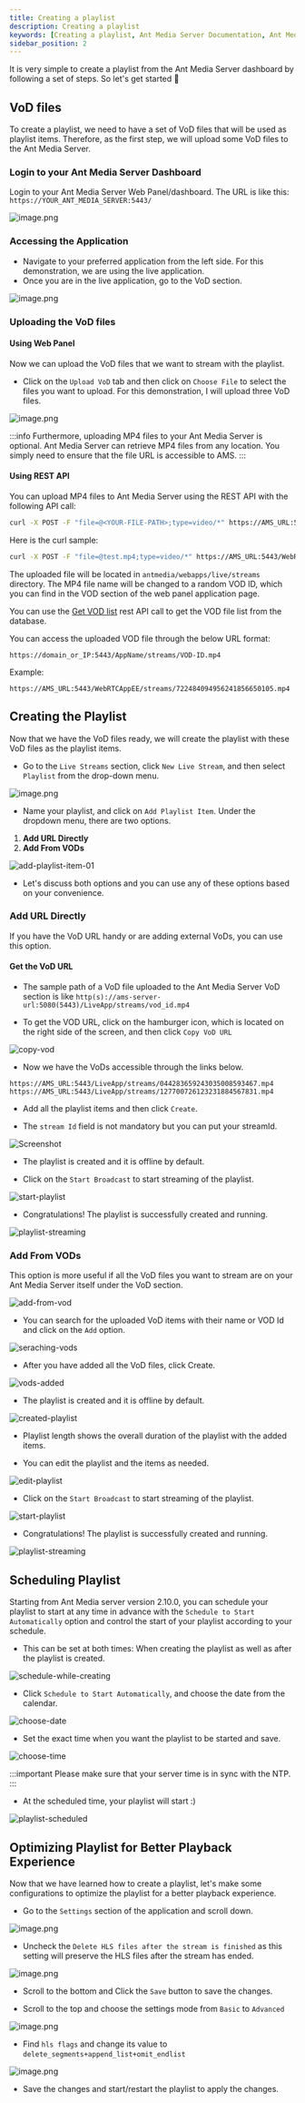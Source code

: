 ```yaml
---
title: Creating a playlist
description: Creating a playlist
keywords: [Creating a playlist, Ant Media Server Documentation, Ant Media Server Tutorials]
sidebar_position: 2
---
```


It is very simple to create a playlist from the Ant Media Server dashboard by following a set of steps. So let's get started 🙂

## VoD files

To create a playlist, we need to have a set of VoD files that will be used as playlist items. Therefore, as the first step, we will upload some VoD files to the Ant Media Server.

### Login to your Ant Media Server Dashboard

Login to your Ant Media Server Web Panel/dashboard. The URL is like this: `https://YOUR_ANT_MEDIA_SERVER:5443/`

![image.png](@site/static/img/publish-live-stream/playlist/webpanel.png)

### Accessing the Application

- Navigate to your preferred application from the left side. For this demonstration, we are using the live application.
- Once you are in the live application, go to the VoD section.

![image.png](@site/static/img/publish-live-stream/playlist/vod-section.png)

### Uploading the VoD files

#### Using Web Panel

Now we can upload the VoD files that we want to stream with the playlist.

- Click on the `Upload VoD` tab and then click on `Choose File` to select the files you want to upload. For this demonstration, I will upload three VoD files.

![image.png](@site/static/img/publish-live-stream/playlist/vod-upload.png)

:::info
Furthermore, uploading MP4 files to your Ant Media Server is optional. Ant Media Server can retrieve MP4 files from any location. You simply need to ensure that the file URL is accessible to AMS.
:::

#### Using REST API

You can upload MP4 files to Ant Media Server using the REST API with the following API call:

```bash
curl -X POST -F "file=@<YOUR-FILE-PATH>;type=video/*" https://AMS_URL:5443/live/rest/v2/vods/create?name=YOUR-FILE-NAME.mp4
```

Here is the curl sample:

```bash
curl -X POST -F "file=@test.mp4;type=video/*" https://AMS_URL:5443/WebRTCAppEE/rest/v2/vods/create?name=test.mp4
```

The uploaded file will be located in `antmedia/webapps/live/streams` directory. The MP4 file name will be changed to a random VOD ID, which you can find in the VOD section of the web panel application page.

You can use the [Get VOD list](https://antmedia.io/rest/#/default/getVodList) rest API call to get the VOD file list from the database.

 You can access the uploaded VOD file through the below URL format:

```
https://domain_or_IP:5443/AppName/streams/VOD-ID.mp4
```

Example:

```
https://AMS_URL:5443/WebRTCAppEE/streams/722484094956241856650105.mp4
```

## Creating the Playlist

Now that we have the VoD files ready, we will create the playlist with these VoD files as the playlist items.

- Go to the `Live Streams` section, click `New Live Stream`, and then select `Playlist` from the drop-down menu.

![image.png](@site/static/img/publish-live-stream/playlist/playlist.png)

- Name your playlist, and click on `Add Playlist Item`. Under the dropdown menu, there are two options.

1. **Add URL Directly**
2. **Add From VODs**

![add-playlist-item-01](https://github.com/user-attachments/assets/7b292014-d319-4a5e-8d3d-b5f388a07bc3)

- Let's discuss both options and you can use any of these options based on your convenience. 

### Add URL Directly
If you have the VoD URL handy or are adding external VoDs, you can use this option.

#### Get the VoD URL

- The sample path of a VoD file uploaded to the Ant Media Server VoD section is like `http(s)://ams-server-url:5080(5443)/LiveApp/streams/vod_id.mp4`

- To get the VOD URL, click on the hamburger icon, which is located on the right side of the screen, and then click `Copy VoD URL`

![copy-vod](https://github.com/user-attachments/assets/2693c0db-006c-4a04-ba72-f6835e950565)

- Now we have the VoDs accessible through the links below.

```
https://AMS_URL:5443/LiveApp/streams/044283659243035008593467.mp4
https://AMS_URL:5443/LiveApp/streams/127700726123231884567831.mp4
```

- Add all the playlist items and then click `Create`.

- The `stream Id` field is not mandatory but you can put your streamId.

![Screenshot](https://github.com/user-attachments/assets/44d98efc-805f-4378-83f1-e690e107bea2)

- The playlist is created and it is offline by default.

- Click on the `Start Broadcast` to start streaming of the playlist.

![start-playlist](https://github.com/user-attachments/assets/1b9efce8-2a6f-4587-b9b8-b99bb86c685b)

- Congratulations! The playlist is successfully created and running.

![playlist-streaming](https://github.com/user-attachments/assets/44ef7735-163e-4105-a179-ac1b2b22bfeb)

###  Add From VODs
This option is more useful if all the VoD files you want to stream are on your Ant Media Server itself under the VoD section.

![add-from-vod](https://github.com/user-attachments/assets/a430d1b8-36a3-4a14-9c1c-4e69265ff076)

- You can search for the uploaded VoD items with their name or VOD Id and click on the `Add` option.

![seraching-vods](https://github.com/user-attachments/assets/8f6d720f-8019-45e9-b59a-23e36a59f27a)

- After you have added all the VoD files, click Create. 

![vods-added](https://github.com/user-attachments/assets/a29bf31b-d548-4317-b81c-90ac8bf3d3fa)

- The playlist is created and it is offline by default.

![created-playlist](https://github.com/user-attachments/assets/44228147-2564-44b8-a38a-10682d943477)

- Playlist length shows the overall duration of the playlist with the added items.

- You can edit the playlist and the items as needed.

![edit-playlist](https://github.com/user-attachments/assets/c2a68cb0-982f-4b2e-bc0a-10f3eae7ca2a)

- Click on the `Start Broadcast` to start streaming of the playlist.

![start-playlist](https://github.com/user-attachments/assets/1b9efce8-2a6f-4587-b9b8-b99bb86c685b)

- Congratulations! The playlist is successfully created and running.

![playlist-streaming](https://github.com/user-attachments/assets/44ef7735-163e-4105-a179-ac1b2b22bfeb)

## Scheduling Playlist
Starting from Ant Media server version 2.10.0, you can schedule your playlist to start at any time in advance with the ```Schedule to Start Automatically``` option and control the start of your playlist according to your schedule.

- This can be set at both times: When creating the playlist as well as after the playlist is created.

![schedule-while-creating](https://github.com/user-attachments/assets/334be0d7-c2c2-4a9c-b9d8-bc01d34513bd)

- Click `Schedule to Start Automatically`, and choose the date from the calendar.

![choose-date](https://github.com/user-attachments/assets/950805ae-d04f-44e0-9857-fef3f7f6b698)

- Set the exact time when you want the playlist to be started and save.

![choose-time](https://github.com/user-attachments/assets/9f9f0985-2875-4fcb-ab4b-2ed3d1941a12)

:::important 
Please make sure that your server time is in sync with the NTP.
:::

- At the scheduled time, your playlist will start :)

![playlist-scheduled](https://github.com/user-attachments/assets/b8471730-eba7-42d2-afcb-f9345072551c)

## Optimizing Playlist for Better Playback Experience

Now that we have learned how to create a playlist, let's make some configurations to optimize the playlist for a better playback experience.

- Go to the `Settings` section of the application and scroll down.

![image.png](@site/static/img/publish-live-stream/playlist/settings.png)

- Uncheck the `Delete HLS files after the stream is finished` as this setting will preserve the HLS files after the stream has ended.

![image.png](@site/static/img/publish-live-stream/playlist/hls-settings.png)

- Scroll to the bottom and Click the `Save` button to save the changes.

- Scroll to the top and choose the settings mode from `Basic` to `Advanced`

![image.png](@site/static/img/publish-live-stream/playlist/advanced-settings.png)

- Find `hls flags` and change its value to `delete_segments+append_list+omit_endlist`

![image.png](@site/static/img/publish-live-stream/playlist/hls-flags.png)

- Save the changes and start/restart the playlist to apply the changes.
